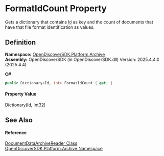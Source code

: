 # FormatIdCount Property


Gets a dictionary that contains <a href="6f1047fb-7367-c09c-5621-ae7632c8404b">Id</a> as key and the count of documents that have that file format identification as values.



## Definition
**Namespace:** <a href="8fac0511-5eca-a179-d28a-c0a07e46597f">OpenDiscoverSDK.Platform.Archive</a>  
**Assembly:** OpenDiscoverSDK (in OpenDiscoverSDK.dll) Version: 2025.4.4.0 (2025.4.4)

**C#**
``` C#
public Dictionary<Id, int> FormatIdCount { get; }
```



#### Property Value
Dictionary(<a href="6f1047fb-7367-c09c-5621-ae7632c8404b">Id</a>, Int32)

## See Also


#### Reference
<a href="2a65ab11-cb67-f74a-b87a-61814d9c3b11">DocumentDataArchiveReader Class</a>  
<a href="8fac0511-5eca-a179-d28a-c0a07e46597f">OpenDiscoverSDK.Platform.Archive Namespace</a>  
